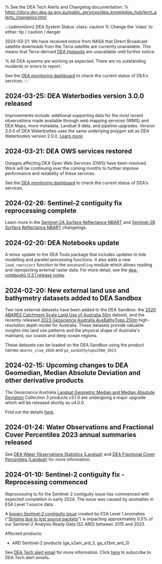 % See the DEA Tech Alerts and Changelog documentation:
% https://docs.dev.dea.ga.gov.au/public_services/dea_knowledge_hub/tech_alerts_changelog.html

:::{admonition} DEA System Status
:class: caution
% Change the 'class' to either: tip / caution / danger

2024-03-21: We have received notice from NASA that Direct Broadcast satellite downloads from the Terra satellite are currently unavailable. This means that Terra-derived [DEA Hotspots](https://hotspots.dea.ga.gov.au/) are unavailable until further notice.

% All DEA systems are working as expected. There are no outstanding incidents or errors to report.

See the [DEA monitoring dashboard](https://monitoring.dea.ga.gov.au/) to check the current status of DEA's services.
:::

## 2024-03-25: DEA Waterbodies version 3.0.0 released

Improvements include: additional supporting data for the most recent observations made available through web mapping services (WMS) and DEA Maps, more metadata, Landsat 9 data, and pipeline upgrades. Version 3.0.0 of DEA Waterbodies uses the same underlying polygon set as DEA Waterbodies version 2.0.0. [Learn more](/data/product/dea-waterbodies-landsat/?tab=history).

## 2024-03-21: DEA OWS services restored

Outages affecting DEA Open Web Services (OWS) have been resolved. Work will be continuing over the coming months to further improve performance and reliability of these services. 

See the [DEA monitoring dashboard](https://monitoring.dea.ga.gov.au/) to check the current status of DEA's services.

## 2024-02-26: Sentinel-2 contiguity fix reprocessing complete

Learn more in the [Sentinel-2A Surface Reflectance NBART](https://knowledge.dea.ga.gov.au/data/product/dea-surface-reflectance-nbart-sentinel-2a-msi/?tab=history#changelog) and [Sentinel-2B Surface Reflectance NBART](https://knowledge.dea.ga.gov.au/data/product/dea-surface-reflectance-nbart-sentinel-2b-msi/?tab=history#changelog) changelogs.

## 2024-02-20: DEA Notebooks update

A minor update to the DEA Tools package that includes updates to tide modelling and parallel processing functions. It also adds a new `load_reproject` function to the `datahandling` module which allows reading and reprojecting external raster data. For more detail, see the [dea-notebooks 0.3.1 release notes](https://github.com/GeoscienceAustralia/dea-notebooks/releases/tag/0.3.1).

## 2024-02-20: New external land use and bathymetry datasets added to DEA Sandbox

Two new external datasets have been added to the DEA Sandbox: the [2020 ABARES Catchment Scale Land Use of Australia 50m](https://explorer.dea.ga.gov.au/products/abares_clum_2020/datasets/225c3043-6e3f-5cc4-95d0-fa64d79b7d38) 
dataset, and the recently released [2023 Geoscience Australia AusBathyTopo 250m](https://explorer.dea.ga.gov.au/products/ga_ausbathytopo250m_2023/datasets/0b636500-ec81-5bb0-a81d-35c1aed00aaa)
high-resolution depth model for Australia. These datasets provide valuable insights into land use patterns and the physical
shape of Australia's mainland, our coasts and deep ocean regions.

These datasets can be loaded on the DEA Sandbox using the product names `abares_clum_2020` and `ga_ausbathytopo250m_2023`.

## 2024-02-15: Upcoming changes to DEA Geomedian, Median Absolute Deviation and other derivative products

The Geoscience Australia [Landsat Geometric Median and Median Absolute Deviation](/data/product/dea-geometric-median-and-median-absolute-deviation-landsat) Collection 3 products v3.1.0 are undergoing a major upgrade which will be released shortly as v4.0.0.

Find out the details [here](https://communication.ga.gov.au/link/id/zzzz65cd75b153a33890Pzzzz61de67bd94bfe861/page.html).

## 2024-01-24: Water Observations and Fractional Cover Percentiles 2023 annual summaries released

See [DEA Water Observations Statistics (Landsat)](/data/product/dea-water-observations-statistics-landsat/?tab=history) 
and [DEA Fractional Cover Percentiles (Landsat)](/data/product/dea-fractional-cover-percentiles-landsat/) for more information. 

## 2024-01-10: Sentinel-2 contiguity fix - Reprocessing commenced

Reprocessing to fix the Sentinel-2 contiguity issue has commenced with expected completion in early 2024. The issue 
was caused by anomalies in ESA Level 1 source data.

A [known Sentinel-2 contiguity issue](https://communication.ga.gov.au/link/id/zzzz659dea46b27d5565Pzzzz61de67bd94bfe861/page.html) 
created by ESA Level 1 anomalies (“[Striping due to lost source packets](https://communication.ga.gov.au/link/id/zzzz659dea46b3858302Pzzzz61de67bd94bfe861/page.html)”) 
is impacting approximately 0.5% of our Sentinel-2 Analysis Ready Data (S2 ARD) between 2015 and 2023. 

Affected products: 

* ARD Sentinel-2 products (ga_s2am_ard_3, ga_s2bm_ard_3)

See [DEA Tech alert email](https://communication.ga.gov.au/link/id/zzzz659df9f7f306b556Pzzzz61de67bd94bfe861/page.html) for more information. 
Click [here](https://communication.ga.gov.au/link/id/zzzz659de7f165049054Pzzzz61de67bd94bfe861/page.html) to subscribe to DEA Tech alert emails.

